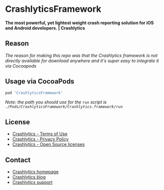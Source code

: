 CrashlyticsFramework
====================

**The most powerful, yet lightest weight crash reporting solution for iOS and Android developers. | Crashlytics**

## Reason
*The reason for making this repo was that the Crashlytics framework is not directly available for download anywhere and it's super easy to integrate it via Cocoapods*

## Usage via CocoaPods
``` ruby
pod 'CrashlyticsFramework'
```

*Note: the path you should use for the `run` script is `./Pods/CrashlyticsFramework/Crashlytics.framework/run`*

## License
- [Crashlytics - Terms of Use](http://try.crashlytics.com/terms/terms-of-use.pdf)
- [Crashlytics - Privacy Policy](http://try.crashlytics.com/terms/privacy-policy.pdf)
- [Crashlytics - Open Source licenses](http://try.crashlytics.com/terms/opensource.txt)

## Contact
- [Crashlytics homepage](crashlytics.com)
- [Crashlytics blog](http://www.crashlytics.com/blog/)
- [Crashlytics support](http://support.crashlytics.com/knowledgebase)
